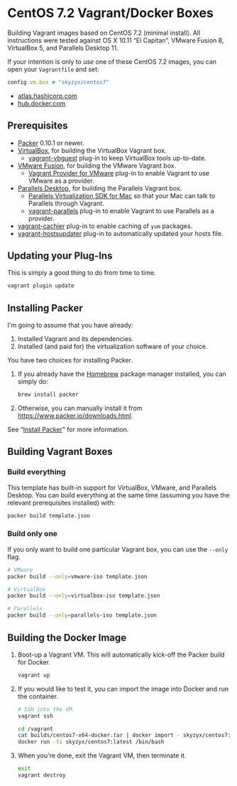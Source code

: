 # CentOS 7.2 Vagrant/Docker Boxes

Building Vagrant images based on CentOS 7.2 (minimal install). All instructions were tested against OS X 10.11 “El Capitan”, VMware Fusion 8, VirtualBox 5, and Parallels Desktop 11.

If your intention is only to _use_ one of these CentOS 7.2 images, you can open your `Vagrantfile` and set:

```ruby
config.vm.box = "skyzyx/centos7"
```

* [atlas.hashicorp.com](https://atlas.hashicorp.com/skyzyx/boxes/centos7/)
* [hub.docker.com](https://hub.docker.com/r/skyzyx/centos7/)

## Prerequisites

* [Packer](https://www.packer.io/downloads.html) 0.10.1 or newer.
* [VirtualBox](https://www.virtualbox.org/wiki/Downloads), for building the VirtualBox Vagrant box.
    * [vagrant-vbguest](https://github.com/dotless-de/vagrant-vbguest) plug-in to keep VirtualBox tools up-to-date.
* [VMware Fusion](http://www.vmware.com/products/fusion), for building the VMware Vagrant box.
    * [Vagrant Provider for VMware](https://www.vagrantup.com/docs/vmware/installation.html) plug-in to enable Vagrant to use VMware as a provider.
* [Parallels Desktop](http://www.parallels.com/products/desktop/download/), for building the Parallels Vagrant box.
    * [Parallels Virtualization SDK for Mac](http://www.parallels.com/download/pvsdk/) so that your Mac can talk to Parallels through Vagrant.
    * [vagrant-parallels](http://parallels.github.io/vagrant-parallels/) plug-in to enable Vagrant to use Parallels as a provider.
* [vagrant-cachier](http://fgrehm.viewdocs.io/vagrant-cachier/) plug-in to enable caching of `yum` packages.
* [vagrant-hostsupdater](https://github.com/cogitatio/vagrant-hostsupdater) plug-in to automatically updated your hosts file.

## Updating your Plug-Ins

This is simply a good thing to do from time to time.

```bash
vagrant plugin update
```

## Installing Packer

I'm going to assume that you have already:

1. Installed Vagrant and its dependencies.
1. Installed (and paid for) the virtualization software of your choice.

You have two choices for installing Packer.

1. If you already have the [Homebrew](http://brew.sh) package manager installed, you can simply do:

   ```bash
   brew install packer
   ```

1. Otherwise, you can manually install it from <https://www.packer.io/downloads.html>.

See “[Install Packer](https://www.packer.io/intro/getting-started/setup.html)” for more information.

## Building Vagrant Boxes

### Build everything

This template has built-in support for VirtualBox, VMware, and Parallels Desktop. You can build everything at the same time (assuming you have the relevant prerequisites installed) with:

```bash
packer build template.json
```

### Build only one

If you only want to build one particular Vagrant box, you can use the `--only` flag.

```bash
# VMware
packer build --only=vmware-iso template.json

# VirtualBox
packer build --only=virtualbox-iso template.json

# Parallels
packer build --only=parallels-iso template.json
```

## Building the Docker Image

1. Boot-up a Vagrant VM. This will automatically kick-off the Packer build for Docker.

   ```bash
   vagrant up
   ```

2. If you would like to test it, you can import the image into Docker and run the container.

   ```bash
   # SSH into the VM.
   vagrant ssh
   
   cd /vagrant
   cat builds/centos7-x64-docker.tar | docker import - skyzyx/centos7:latest
   docker run -ti skyzyx/centos7:latest /bin/bash
   ```

3. When you're done, exit the Vagrant VM, then terminate it.

   ```bash
   exit
   vagrant destroy
   ```
